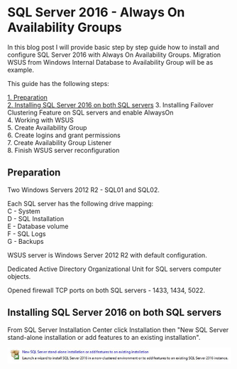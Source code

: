 # SQL Server 2016 - Always On Availability Groups

In this blog post I will provide basic step by step guide how to install and configure SQL Server 2016 with Always On Availability Groups. Migration WSUS from Windows Internal Database to Availability Group will be as example.

This guide has the following steps:

[1. Preparation](#prepare)  
[2. Installing SQL Server 2016 on both SQL servers](#install)
3. Installing Failover Clustering Feature on SQL servers and enable AlwaysOn  
4. Working with WSUS  
5. Create Availability Group  
6. Create logins and grant permissions  
7. Create Availability Group Listener  
8. Finish WSUS server reconfiguration

## <a name="prepare"></a> Preparation

Two Windows Servers 2012 R2 - SQL01 and SQL02.

Each SQL server has the following drive mapping:  
C - System  
D - SQL Installation  
E - Database volume  
F - SQL Logs  
G - Backups

WSUS server is Windows Server 2012 R2 with default configuration.

Dedicated Active Directory Organizational Unit for SQL servers computer objects.

Opened firewall TCP ports on both SQL servers - 1433, 1434, 5022.

## <a name="install"></a> Installing SQL Server 2016 on both SQL servers

From SQL Server Installation Center click Installation then "New SQL Server stand-alone installation or add features to an existing installation".

![1](jpg/1.jpg)